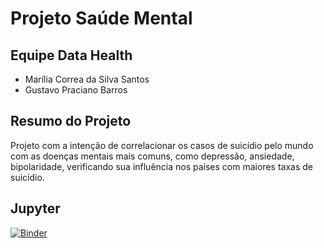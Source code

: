 # Projeto Saúde Mental

## Equipe Data Health

- Marília Correa da Silva Santos
- Gustavo Praciano Barros

## Resumo do Projeto

Projeto com a intenção de correlacionar os casos de suicídio pelo mundo com as doenças mentais mais comuns, como depressão, ansiedade, bipolaridade, verificando sua influência nos países com maiores taxas de suicídio.

## Jupyter

[![Binder](https://mybinder.org/badge_logo.svg)](https://mybinder.org/v2/gh/mariliacss/DataHealth/main)

